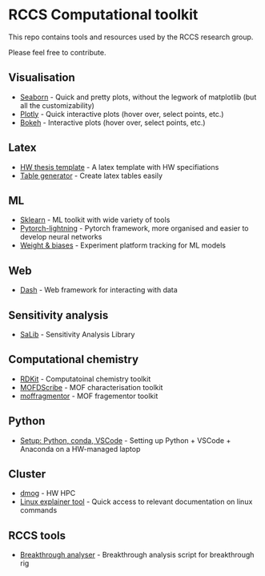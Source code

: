 # RCCS Computational toolkit

This repo contains tools and resources used by the RCCS research group.

Please feel free to contribute.

## Visualisation

- [Seaborn](https://seaborn.pydata.org/) - Quick and pretty plots, without the legwork of matplotlib (but all the customizability)
- [Plotly](https://plotly.com/python/) - Quick interactive plots (hover over, select points, etc.)
- [Bokeh](https://docs.bokeh.org/) - Interactive plots (hover over, select points, etc.)

## Latex

- [HW thesis template](https://github.com/AlexandreCoates/HW_LaTex_thesis_template) - A latex template with HW specifiations  
- [Table generator](https://www.tablesgenerator.com/) - Create latex tables easily 

## ML

- [Sklearn](https://scikit-learn.org/stable/) - ML toolkit with wide variety of tools
- [Pytorch-lightning](https://pytorch-lightning.readthedocs.io/) - Pytorch framework, more organised and easier to develop neural networks
- [Weight & biases](https://wandb.ai/) - Experiment platform tracking for ML models

## Web

- [Dash](https://plotly.com/examples/) - Web framework for interacting with data

## Sensitivity analysis

- [SaLib](https://salib.readthedocs.io/en/latest/) - Sensitivity Analysis Library

## Computational chemistry

- [RDKit](https://www.rdkit.org/) - Computatoinal chemistry toolkit
- [MOFDScribe](https://github.com/kjappelbaum/mofdscribe) - MOF characterisation toolkit
- [moffragmentor](https://github.com/kjappelbaum/moffragmentor) - MOF fragementor toolkit

## Python

- [Setup: Python, conda, VSCode](https://fmcilwaine.notion.site/Instructions-for-computational-setup-d0adba9746684d52b940ee2a6e31ebf1?pvs=4) - Setting up Python + VSCode + Anaconda on a HW-managed laptop

## Cluster

- [dmog](https://dmogdocs.readthedocs.io/en/latest/) - HW HPC
- [Linux explainer tool](https://explainshell.com/explain?cmd=ls+-lah) - Quick access to relevant documentation on linux commands

## RCCS tools

- [Breakthrough analyser](https://github.com/FMcil/AdsorptionBreakthroughAnalysis) - Breakthrough analysis script for breakthrough rig
<!-- - [How-to-guide](https://github.com/FMcil/x) - x -->